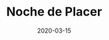 ---
layout: release-detail
title: "Noche de Placer"
date: 2020-03-15
duracion: "3:42"
description: "feat Batista y Hannes B."
image: /assets/images/r-noche-de-placer.jpg
spotify: https://open.spotify.com/intl-es/track/6wJ7zxpvMnnGn8g0Smfx3U?si=d7a515fa03314288
apple_music: https://music.apple.com/us/album/noche-de-placer-feat-batista-hannes-b-single/1507145059
youtube_music: https://music.youtube.com/watch?v=BBUBPk2uAcY&si=WKl2gaGYnSH-WkYg
---